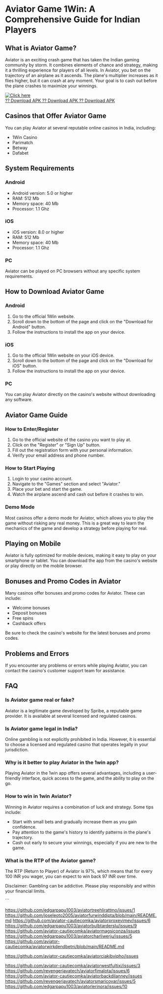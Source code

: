 # Aviator Game 1Win: A Comprehensive Guide for Indian Players

## What is Aviator Game?

Aviator is an exciting crash game that has taken the Indian gaming
community by storm. It combines elements of chance and strategy, making
it a thrilling experience for players of all levels. In Aviator, you bet
on the trajectory of an airplane as it ascends. The plane\'s multiplier
increases as it flies higher, but it can crash at any moment. Your goal
is to cash out before the plane crashes to maximize your winnings.

[![Click
here](https://readscoops.com/wp-content/uploads/2023/03/Readscoop-aviator-1-1.jpg)](https://traff.sbs/deff)\
[?? Download APK ?? Download APK ?? Download
APK](https://traff.sbs/deff)

## Casinos that Offer Aviator Game

You can play Aviator at several reputable online casinos in India,
including:

-   1Win Casino
-   Parimatch
-   Betway
-   Dafabet

## System Requirements

### Android

-   Android version: 5.0 or higher
-   RAM: 512 Mb
-   Memory space: 40 Mb
-   Processor: 1.1 Ghz

### iOS

-   iOS version: 8.0 or higher
-   RAM: 512 Mb
-   Memory space: 40 Mb
-   Processor: 1.1 Ghz

### PC

Aviator can be played on PC browsers without any specific system
requirements.

## How to Download Aviator Game

### Android

1.  Go to the official 1Win website.
2.  Scroll down to the bottom of the page and click on the "Download
    for Android" button.
3.  Follow the instructions to install the app on your device.

### iOS

1.  Go to the official 1Win website on your iOS device.
2.  Scroll down to the bottom of the page and click on the "Download
    for iOS" button.
3.  Follow the instructions to install the app on your device.

### PC

You can play Aviator directly on the casino\'s website without
downloading any software.

## Aviator Game Guide

### How to Enter/Register

1.  Go to the official website of the casino you want to play at.
2.  Click on the "Register" or "Sign Up" button.
3.  Fill out the registration form with your personal information.
4.  Verify your email address and phone number.

### How to Start Playing

1.  Login to your casino account.
2.  Navigate to the "Games" section and select "Aviator."
3.  Place your bet and start the game.
4.  Watch the airplane ascend and cash out before it crashes to win.

### Demo Mode

Most casinos offer a demo mode for Aviator, which allows you to play the
game without risking any real money. This is a great way to learn the
mechanics of the game and develop a strategy before playing for real.

## Playing on Mobile

Aviator is fully optimized for mobile devices, making it easy to play on
your smartphone or tablet. You can download the app from the casino\'s
website or play directly on the mobile browser.

## Bonuses and Promo Codes in Aviator

Many casinos offer bonuses and promo codes for Aviator. These can
include:

-   Welcome bonuses
-   Deposit bonuses
-   Free spins
-   Cashback offers

Be sure to check the casino\'s website for the latest bonuses and promo
codes.

## Problems and Errors

If you encounter any problems or errors while playing Aviator, you can
contact the casino\'s customer support team for assistance.

## FAQ

### Is Aviator game real or fake?

Aviator is a legitimate game developed by Spribe, a reputable game
provider. It is available at several licensed and regulated casinos.

### Is Aviator game legal in India?

Online gambling is not explicitly prohibited in India. However, it is
essential to choose a licensed and regulated casino that operates
legally in your jurisdiction.

### Why is it better to play Aviator in the 1win app?

Playing Aviator in the 1win app offers several advantages, including a
user-friendly interface, quick access to the game, and the ability to
play on the go.

### How to win in 1win Aviator?

Winning in Aviator requires a combination of luck and strategy. Some
tips include:

-   Start with small bets and gradually increase them as you gain
    confidence.
-   Pay attention to the game\'s history to identify patterns in the
    plane\'s trajectory.
-   Cash out early to secure your winnings, especially if you are new to
    the game.

### What is the RTP of the Aviator game?

The RTP (Return to Player) of Aviator is 97%, which means that for every
100 INR you wager, you can expect to win back 97 INR over time.

Disclaimer: Gambling can be addictive. Please play responsibly and
within your financial limits.

\`\`\`

https://github.com/edgarpapu1003/aviatortreehlirattmo/issues/1
https://github.com/joseleoto2005/aviatorfurwinddipta/blob/main/README.md
https://github.com/aviator-cautiecomka/aviatorproxevimev/issues/6
https://github.com/edgarpapu1003/aviatorbulbtarderslu/issues/9
https://github.com/aviator-cautiecomka/aviatormagsiconza/issues
https://github.com/edgarpapu1003/aviatorcharliwerju/issues/5
https://github.com/aviator-cautiecomka/aviatorwirkdendbetni/blob/main/README.md

https://github.com/aviator-cautiecomka/aviatorciakibvipho/issues

https://github.com/aviator-cautiecomka/aviatorwestfultixi/issues/3
https://github.com/revengerjavatech/aviatorfimalota/issues/6
https://github.com/aviator-cautiecomka/aviatorbackdilanney/issues
https://github.com/revengerjavatech/aviatorsmaricovar/issues/5
https://github.com/edgarpapu1003/aviatorlerinora/issues/10
